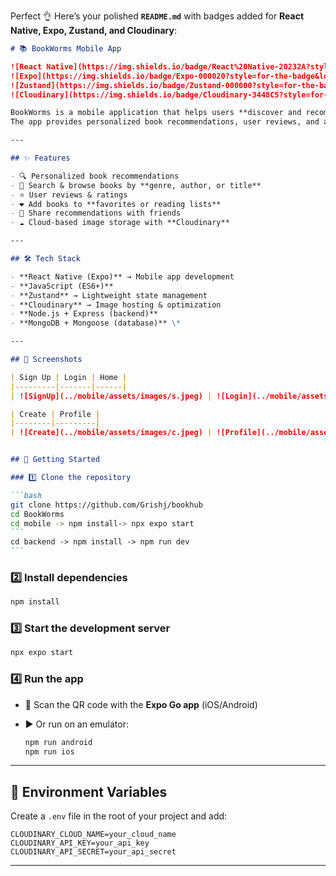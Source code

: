 Perfect 👌 Here’s your polished **`README.md`** with badges added for **React Native, Expo, Zustand, and Cloudinary**:

````markdown
# 📚 BookWorms Mobile App

![React Native](https://img.shields.io/badge/React%20Native-20232A?style=for-the-badge&logo=react&logoColor=61DAFB)
![Expo](https://img.shields.io/badge/Expo-000020?style=for-the-badge&logo=expo&logoColor=white)
![Zustand](https://img.shields.io/badge/Zustand-000000?style=for-the-badge&logo=react&logoColor=white)
![Cloudinary](https://img.shields.io/badge/Cloudinary-3448C5?style=for-the-badge&logo=cloudinary&logoColor=white)

BookWorms is a mobile application that helps users **discover and recommend books**.  
The app provides personalized book recommendations, user reviews, and a smooth reading experience.

---

## ✨ Features

- 🔍 Personalized book recommendations
- 📖 Search & browse books by **genre, author, or title**
- ⭐ User reviews & ratings
- ❤️ Add books to **favorites or reading lists**
- 🤝 Share recommendations with friends
- ☁️ Cloud-based image storage with **Cloudinary**

---

## 🛠️ Tech Stack

- **React Native (Expo)** → Mobile app development
- **JavaScript (ES6+)**
- **Zustand** → Lightweight state management
- **Cloudinary** → Image hosting & optimization
- **Node.js + Express (backend)**
- **MongoDB + Mongoose (database)** \*

---

## 📸 Screenshots

| Sign Up | Login | Home |
|---------|-------|------|
| ![SignUp](../mobile/assets/images/s.jpeg) | ![Login](../mobile/assets/images/l.jpeg) | ![Home](../mobile/assets/images/h.jpeg) |

| Create | Profile |
|--------|---------|
| ![Create](../mobile/assets/images/c.jpeg) | ![Profile](../mobile/assets/images/p.jpeg) |


## 🚀 Getting Started

### 1️⃣ Clone the repository

```bash
git clone https://github.com/Grishj/bookhub
cd BookWorms
cd mobile -> npm install-> npx expo start
```
cd backend -> npm install -> npm run dev
```
````

### 2️⃣ Install dependencies

```bash
npm install
```

### 3️⃣ Start the development server

```bash
npx expo start
```

### 4️⃣ Run the app

- 📱 Scan the QR code with the **Expo Go app** (iOS/Android)
- ▶️ Or run on an emulator:

  ```bash
  npm run android
  npm run ios
  ```

---

## 🔑 Environment Variables

Create a `.env` file in the root of your project and add:

```env
CLOUDINARY_CLOUD_NAME=your_cloud_name
CLOUDINARY_API_KEY=your_api_key
CLOUDINARY_API_SECRET=your_api_secret
```

---
